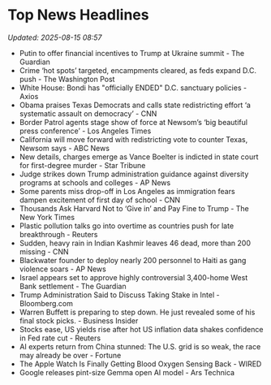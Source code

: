 # Top News Headlines

_Updated: 2025-08-15 08:57_

- Putin to offer financial incentives to Trump at Ukraine summit - The Guardian
- Crime ‘hot spots’ targeted, encampments cleared, as feds expand D.C. push - The Washington Post
- White House: Bondi has "officially ENDED" D.C. sanctuary policies - Axios
- Obama praises Texas Democrats and calls state redistricting effort ‘a systematic assault on democracy’ - CNN
- Border Patrol agents stage show of force at Newsom’s ‘big beautiful press conference’ - Los Angeles Times
- California will move forward with redistricting vote to counter Texas, Newsom says - ABC News
- New details, charges emerge as Vance Boelter is indicted in state court for first-degree murder - Star Tribune
- Judge strikes down Trump administration guidance against diversity programs at schools and colleges - AP News
- Some parents miss drop-off in Los Angeles as immigration fears dampen excitement of first day of school - CNN
- Thousands Ask Harvard Not to ‘Give in’ and Pay Fine to Trump - The New York Times
- Plastic pollution talks go into overtime as countries push for late breakthrough - Reuters
- Sudden, heavy rain in Indian Kashmir leaves 46 dead, more than 200 missing - CNN
- Blackwater founder to deploy nearly 200 personnel to Haiti as gang violence soars - AP News
- Israel appears set to approve highly controversial 3,400-home West Bank settlement - The Guardian
- Trump Administration Said to Discuss Taking Stake in Intel - Bloomberg.com
- Warren Buffett is preparing to step down. He just revealed some of his final stock picks. - Business Insider
- Stocks ease, US yields rise after hot US inflation data shakes confidence in Fed rate cut - Reuters
- AI experts return from China stunned: The U.S. grid is so weak, the race may already be over - Fortune
- The Apple Watch Is Finally Getting Blood Oxygen Sensing Back - WIRED
- Google releases pint-size Gemma open AI model - Ars Technica